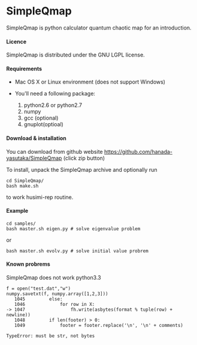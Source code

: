 # SimpleQmap

SimpleQmap is python calculator quantum chaotic map for an introduction.

#### Licence
SimpleQmap is distributed under the GNU LGPL license.

#### Requirements
* Mac OS X or Linux environment (does not support Windows)

* You'll need a following package:

	1. python2.6 or python2.7
	2. numpy
	3. gcc (optional)
	4. gnuplot(optioal)

#### Download & installation

You can download from github website
<https://github.com/hanada-yasutaka/SimpleQmap> (click zip button)

To install, unpack the SimpleQmap archive and optionally run 

	cd SimpleQmap/
	bash make.sh

to work husimi-rep routine.

#### Example

	cd samples/
	bash master.sh eigen.py # solve eigenvalue problem

or 

	bash master.sh evolv.py # solve initial value probrem

#### Known probrems
SimpleQmap does not work python3.3

	f = open("test.dat","w")
	numpy.savetxt(f, numpy.array([1,2,3]))
	   1045         else:
	   1046             for row in X:
	-> 1047                 fh.write(asbytes(format % tuple(row) + newline))
	   1048         if len(footer) > 0:
	   1049             footer = footer.replace('\n', '\n' + comments)

	TypeError: must be str, not bytes
